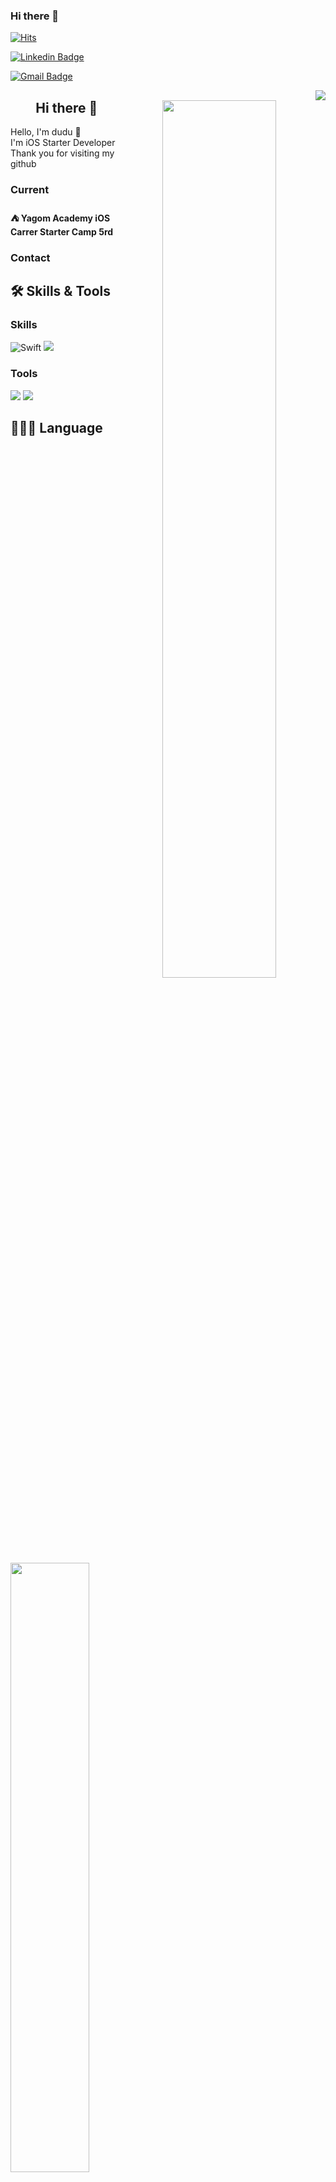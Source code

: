 ### Hi there 👋

<!--
**Mino777/Mino777** is a ✨ _special_ ✨ repository because its `README.md` (this file) appears on your GitHub profile.

Here are some ideas to get you started:

- 🔭 I’m currently working on ...
- 🌱 I’m currently learning ...
- 👯 I’m looking to collaborate on ...
- 🤔 I’m looking for help with ...
- 💬 Ask me about ...
- 📫 How to reach me: ...
- 😄 Pronouns: ...
- ⚡ Fun fact: ...
-->
	
[![Hits](https://hits.seeyoufarm.com/api/count/incr/badge.svg?url=https%3A%2F%2Fgithub.com%2FMino777&count_bg=%2379C83D&title_bg=%23555555&icon=&icon_color=%23E7E7E7&title=hits&edge_flat=false)](https://hits.seeyoufarm.com)
	
  [![Linkedin Badge](https://img.shields.io/badge/-LinkedIn-blue?style=flat-square&logo=Linkedin&logoColor=white&link=https://www.linkedin.com/in/%EB%AF%BC%ED%98%B8-%EC%A1%B0-0470031a7/)](https://www.linkedin.com/in/%EB%AF%BC%ED%98%B8-%EC%A1%B0-0470031a7/)
  
  [![Gmail Badge](https://img.shields.io/badge/Gmail-d14836?style=flat-square&logo=Gmail&logoColor=white&link=mailto:jomino7777@gmail.com)](mailto:jomino7777@gmail.com)

<img src="https://komarev.com/ghpvc/?username=Mino777&amp;&amp;style=flat-square" align="right">
<div align="center">

<img align="right" width="60%" src="https://github-readme-stats.vercel.app/api?username=Mino777&show_icons=true&theme=github_dark&hide="/>

## Hi there 👋
<div align="left">
Hello, I'm dudu 🧐<br>
I'm iOS Starter Developer<br>
Thank you for visiting my github<br>
  
### Current
#### ⛺️ Yagom Academy iOS Carrer Starter Camp 5rd

### Contact

## 🛠 Skills & Tools

### Skills
![Swift](https://img.shields.io/badge/Swift-FA7343?style=flat-square&logo=Swift&logoColor=white) 
<img src="https://img.shields.io/badge/-iOS-%23000000?logo=Apple&logoColor=white"/>


### Tools
<img src="https://img.shields.io/badge/GitHub-181717?style=flat-square&logo=github&logoColor=white"/>
<img src="https://img.shields.io/badge/Git-F05032?style=flat-square&logo=Git&logoColor=white"/>

## 🧑🏻‍💻 Language
  
<img align="center" width="50%" src="https://github-readme-stats.vercel.app/api/top-langs/?username=Mino777&theme=github_dark&exclude_repo=Computer-Science-Engineering&layout=compact&langs_count=10"/></a>

